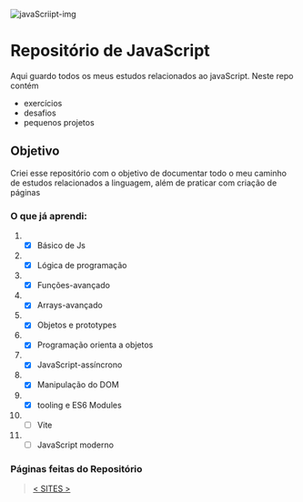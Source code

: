 ![javaScriipt-img](https://img.icons8.com/?size=100&id=39854&format=png&color=000000)
# Repositório de JavaScript
Aqui guardo todos os meus estudos relacionados ao javaScript. Neste repo contém

* exercícios
* desafios
* pequenos projetos

## Objetivo
Criei esse repositório com o objetivo de documentar todo o meu caminho de estudos relacionados a linguagem, além de praticar com criação de páginas

### O que já aprendi:

1. -[X] Básico de Js
2. -[X] Lógica de programação
3. -[X] Funções-avançado
4. -[X] Arrays-avançado
5. -[X] Objetos e prototypes
6. -[X] Programação orienta a objetos
7. -[X] JavaScript-assíncrono
8. -[X] Manipulação do DOM
9. -[X] tooling e ES6 Modules
10. -[ ] Vite
11. -[ ] JavaScript moderno

### Páginas feitas do Repositório 
>[< SITES >](https://fagner-bagundes.github.io/JavaScript/)
